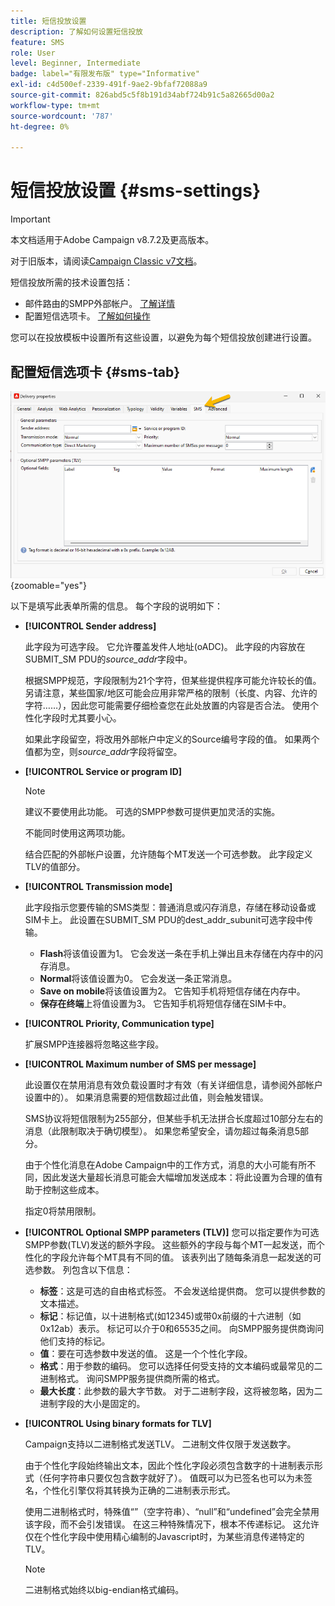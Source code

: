 ```yaml
---
title: 短信投放设置
description: 了解如何设置短信投放
feature: SMS
role: User
level: Beginner, Intermediate
badge: label="有限发布版" type="Informative"
exl-id: c4d500ef-2339-491f-9ae2-9bfaf72088a9
source-git-commit: 826abd5c5f8b191d34abf724b91c5a82665d00a2
workflow-type: tm+mt
source-wordcount: '787'
ht-degree: 0%

---
```


# 短信投放设置 {#sms-settings}

>[!IMPORTANT]
>
>本文档适用于Adobe Campaign v8.7.2及更高版本。
>
>对于旧版本，请阅读[Campaign Classic v7文档](https://experienceleague.adobe.com/zh-hans/docs/campaign-classic/using/sending-messages/sending-messages-on-mobiles/sms-set-up/sms-set-up)。

短信投放所需的技术设置包括：

* 邮件路由的SMPP外部帐户。 [了解详情](smpp-external-account.md#smpp-connection-settings)
* 配置短信选项卡。 [了解如何操作](#sms-tab)

您可以在投放模板中设置所有这些设置，以避免为每个短信投放创建进行设置。

## 配置短信选项卡 {#sms-tab}

![](assets/send_settings.png){zoomable="yes"}

以下是填写此表单所需的信息。 每个字段的说明如下：

* **[!UICONTROL Sender address]**

  此字段为可选字段。 它允许覆盖发件人地址(oADC)。 此字段的内容放在SUBMIT_SM PDU的&#x200B;*source_addr*&#x200B;字段中。

  根据SMPP规范，字段限制为21个字符，但某些提供程序可能允许较长的值。 另请注意，某些国家/地区可能会应用非常严格的限制（长度、内容、允许的字符……），因此您可能需要仔细检查您在此处放置的内容是否合法。 使用个性化字段时尤其要小心。

  如果此字段留空，将改用外部帐户中定义的Source编号字段的值。 如果两个值都为空，则&#x200B;*source_addr*&#x200B;字段将留空。

* **[!UICONTROL Service or program ID]**

  >[!NOTE]
  >
  >建议不要使用此功能。 可选的SMPP参数可提供更加灵活的实施。
  >
  >不能同时使用这两项功能。

  结合匹配的外部帐户设置，允许随每个MT发送一个可选参数。 此字段定义TLV的值部分。

* **[!UICONTROL Transmission mode]**

  此字段指示您要传输的SMS类型：普通消息或闪存消息，存储在移动设备或SIM卡上。 此设置在SUBMIT_SM PDU的dest_addr_subunit可选字段中传输。

   * **Flash**&#x200B;将该值设置为1。 它会发送一条在手机上弹出且未存储在内存中的闪存消息。
   * **Normal**&#x200B;将该值设置为0。 它会发送一条正常消息。
   * **Save on mobile**&#x200B;将该值设置为2。 它告知手机将短信存储在内存中。
   * **保存在终端**&#x200B;上将值设置为3。 它告知手机将短信存储在SIM卡中。

* **[!UICONTROL Priority, Communication type]**

  扩展SMPP连接器将忽略这些字段。

* **[!UICONTROL Maximum number of SMS per message]**

  此设置仅在禁用消息有效负载设置时才有效（有关详细信息，请参阅外部帐户设置中的）。 如果消息需要的短信数超过此值，则会触发错误。

  SMS协议将短信限制为255部分，但某些手机无法拼合长度超过10部分左右的消息（此限制取决于确切模型）。 如果您希望安全，请勿超过每条消息5部分。

  由于个性化消息在Adobe Campaign中的工作方式，消息的大小可能有所不同，因此发送大量超长消息可能会大幅增加发送成本：将此设置为合理的值有助于控制这些成本。

  指定0将禁用限制。

* **[!UICONTROL Optional SMPP parameters (TLV)]**
您可以指定要作为可选SMPP参数(TLV)发送的额外字段。 这些额外的字段与每个MT一起发送，而个性化的字段允许每个MT具有不同的值。
该表列出了随每条消息一起发送的可选参数。 列包含以下信息：
   * **标签**：这是可选的自由格式标签。 不会发送给提供商。 您可以提供参数的文本描述。
   * **标记**：标记值，以十进制格式(如12345)或带0x前缀的十六进制（如0x12ab）表示。 标记可以介于0和65535之间。 向SMPP服务提供商询问他们支持的标记。
   * **值**：要在可选参数中发送的值。 这是一个个性化字段。
   * **格式**：用于参数的编码。 您可以选择任何受支持的文本编码或最常见的二进制格式。 询问SMPP服务提供商所需的格式。
   * **最大长度**：此参数的最大字节数。 对于二进制字段，这将被忽略，因为二进制字段的大小是固定的。

* **[!UICONTROL Using binary formats for TLV]**

  Campaign支持以二进制格式发送TLV。 二进制文件仅限于发送数字。

  由于个性化字段始终输出文本，因此个性化字段必须包含数字的十进制表示形式（任何字符串只要仅包含数字就好了）。 值既可以为已签名也可以为未签名，个性化引擎仅将其转换为正确的二进制表示形式。

  使用二进制格式时，特殊值“”（空字符串）、“null”和“undefined”会完全禁用该字段，而不会引发错误。 在这三种特殊情况下，根本不传递标记。 这允许仅在个性化字段中使用精心编制的Javascript时，为某些消息传递特定的TLV。

  >[!NOTE]
  >
  >二进制格式始终以big-endian格式编码。

